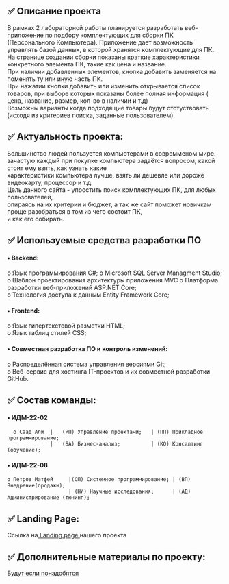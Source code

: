 ## ✅ Описание проекта
   В рамках 2 лабораторной работы планируется разработать веб-приложение по подбору комплектующих для сборки ПК (Персонального Компьютера). Приложение дает возможность управлять базой данных, в которой хранятся комплектующие для ПК. На странице создании сборки показаны краткие характеристики конкретного элемента ПК, такие как цена и название.   
   При наличии добавленных элементов, кнопка добавить заменяется на поменять ту или иную часть ПК.   
   При нажатии кнопки добавить или изменить открывается список товаров, при выборе которых показаны более полная информация ( цена, название, размер, кол-во в наличии и т.д)  
   Возможны варианты когда подходящие товары будут отстуствовать (исходя из критериев поиска, заданные пользователем).
 
## ✅ Актуальность проекта:
   Большинство людей пользуется компьютерами в совремменом мире.  
   зачастую каждый при покупке компьютера задаётся вопросом, какой стоит ему взять, как узнать какие   
   характеристики компьютера лучше, взять ли дешевле или дороже видеокарту, процессор и т.д.   
   Цель данного сайта - упростить поиск комплектующих ПК, для любых  пользователей,  
   опираясь на их критерии и бюджет, а так же сайт поможет новичкам проще разобраться в том из чего состоит ПК,  
   и как его собирать.   
## ✅ Используемые средства разработки ПО
#### • Backend:  
   o Язык программирования С#;
   o Microsoft SQL Server Managment Studio;  
   o Шаблон проектирования архитектуры приложения MVC
   o Платформа разработки веб-приложений ASP.NET Core;  
   o Технология доступа к данным Entity Framework Core;  
#### • Frontend:
   o Язык гипертекстовой разметки HTML;  
   o Язык таблиц стилей CSS;  
#### • Совместная разработка ПО и контроль изменений:  
   o Распределённая система управления версиями Git;  
   o Веб-сервис для хостинга IT-проектов и их совместной разработки GitHub.  
## ✅ Состав команды:  
#### • ИДМ-22-02   
      o Саад Али  |   (РП) Управление проектами;   | (ПП) Прикладное программирование;   
                  |   (БА) Бизнес-анализ;          | (КО) Консалтинг (обучение);    
#### • ИДМ-22-08  
    o Петров Матфей     |(СП) Системное программирование; | (ВП) Внедрение(продажи);  
                        | (НИ) Научные исследования;      | (АД) Администрирование (тюнинг);  
## ✅ Landing Page:  
 Ссылка на<a href=https://s7yka4.github.io/IT_Project> Landing page  </a> нашего проекта 
## ✅ Дополнительные материалы по проекту:  
  <a href=https://github.com/S7yka4/IT_Project> Будут если понадобятся
